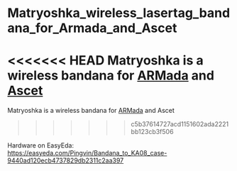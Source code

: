 # Matryoshka_wireless_lasertag_bandana_for_Armada_and_Ascet
<<<<<<< HEAD
Matryoshka is a wireless bandana for [ARMada](https://github.com/PingvinOpenTag/ARMada-lasertag-system "ARMada - smart lasertag bandana") and [Ascet](https://github.com/PingvinOpenTag/LTAscetic "Ascet - lasertag device")
=======
Matryoshka is a wireless bandana for [ARMada](https://github.com/PingvinOpenTag/ARMada-lasertag-system "ARMada - smart lasertag bandana") and Ascet
>>>>>>> c5b37614727acd1151602ada2221bb123cb3f506

Hardware on EasyEda:
https://easyeda.com/Pingvin/Bandana_to_KA08_case-9440ad120ecb4737829db2311c2aa397
